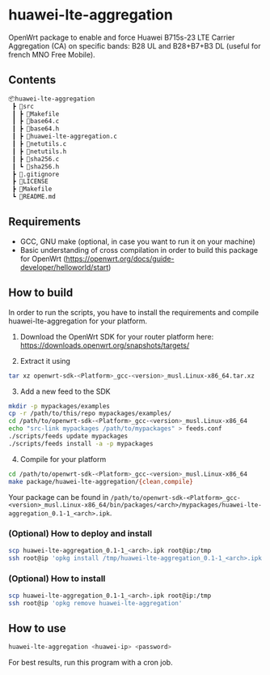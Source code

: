 # huawei-lte-aggregation
OpenWrt package to enable and force Huawei B715s-23 LTE Carrier Aggregation (CA) on specific bands: B28 UL and B28+B7+B3 DL (useful for french MNO Free Mobile).

## Contents
```bash
📦huawei-lte-aggregation
 ┣ 📂src
 ┃ ┣ 📜Makefile
 ┃ ┣ 📜base64.c
 ┃ ┣ 📜base64.h
 ┃ ┣ 📜huawei-lte-aggregation.c
 ┃ ┣ 📜netutils.c
 ┃ ┣ 📜netutils.h
 ┃ ┣ 📜sha256.c
 ┃ ┗ 📜sha256.h
 ┣ 📜.gitignore
 ┣ 📜LICENSE
 ┣ 📜Makefile
 ┗ 📜README.md
 ```

 ## Requirements
- GCC, GNU make (optional, in case you want to run it on your machine)
- Basic understanding of cross compilation in order to build this package for OpenWrt (https://openwrt.org/docs/guide-developer/helloworld/start)

## How to build
In order to run the scripts, you have to install the requirements and compile huawei-lte-aggregation for your platform.

1. Download the OpenWrt SDK for your router platform here: https://downloads.openwrt.org/snapshots/targets/

2. Extract it using 
```bash
tar xz openwrt-sdk-<Platform>_gcc-<version>_musl.Linux-x86_64.tar.xz
```

3. Add a new feed to the SDK
```bash
mkdir -p mypackages/examples
cp -r /path/to/this/repo mypackages/examples/
cd /path/to/openwrt-sdk-<Platform>_gcc-<version>_musl.Linux-x86_64
echo "src-link mypackages /path/to/mypackages" > feeds.conf
./scripts/feeds update mypackages
./scripts/feeds install -a -p mypackages
```

4. Compile for your platform

```bash
cd /path/to/openwrt-sdk-<Platform>_gcc-<version>_musl.Linux-x86_64
make package/huawei-lte-aggregation/{clean,compile}
```

Your package can be found in `/path/to/openwrt-sdk-<Platform>_gcc-<version>_musl.Linux-x86_64/bin/packages/<arch>/mypackages/huawei-lte-aggregation_0.1-1_<arch>.ipk`.

### (Optional) How to deploy and install
```bash
scp huawei-lte-aggregation_0.1-1_<arch>.ipk root@ip:/tmp
ssh root@ip 'opkg install /tmp/huawei-lte-aggregation_0.1-1_<arch>.ipk'
```

### (Optional) How to install
```bash
scp huawei-lte-aggregation_0.1-1_<arch>.ipk root@ip:/tmp
ssh root@ip 'opkg remove huawei-lte-aggregation'
```

## How to use
```bash
huawei-lte-aggregation <huawei-ip> <password>
```

For best results, run this program with a cron job.
